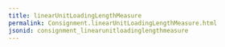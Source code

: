 ```yaml
---
title: linearUnitLoadingLengthMeasure
permalink: Consignment.linearUnitLoadingLengthMeasure.html
jsonid: consignment_linearunitloadinglengthmeasure
---
```

